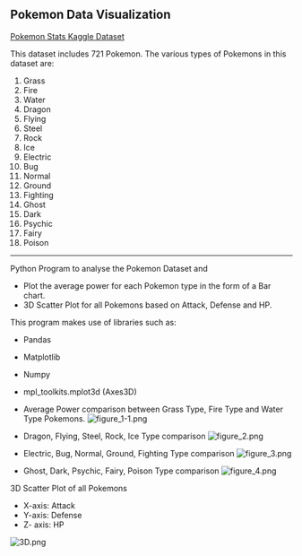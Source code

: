 ## Pokemon Data Visualization ##

[Pokemon Stats Kaggle Dataset](https://www.kaggle.com/abcsds/pokemon)

This dataset includes 721 Pokemon.
The various types of Pokemons in this dataset are:

 1. Grass
 2. Fire 
 3. Water
 4. Dragon
 5. Flying
 6. Steel
 7. Rock
 8. Ice
 9. Electric
 10. Bug
 11. Normal
 12. Ground
 13. Fighting
 14. Ghost
 15. Dark
 16. Psychic
 17. Fairy
 18. Poison

----------
Python Program to analyse the Pokemon Dataset and

 - Plot the average power for each Pokemon type in the form of a Bar chart.
 - 3D Scatter Plot for all Pokemons based on Attack, Defense and HP.

This program makes use of libraries such as:

 - Pandas
 - Matplotlib
 - Numpy
 - mpl_toolkits.mplot3d (Axes3D)


 - Average Power comparison between Grass Type, Fire Type and Water Type Pokemons.
![](https://lh3.googleusercontent.com/-lBRYey9Tr_s/WOksg-WEHzI/AAAAAAAABic/ZnYN7osc7MsYLiRIYALN9VGpphTEXjwbQCLcB/s0/figure_1-1.png "figure_1-1.png")


 - Dragon, Flying, Steel, Rock, Ice Type comparison
![](https://lh3.googleusercontent.com/-FavMT9_vBQM/WOktHIn3qpI/AAAAAAAABio/AsinylQFS2kzBeFVLcWs2piKSV3JzG4sQCLcB/s0/figure_2.png "figure_2.png")


 - Electric, Bug, Normal, Ground, Fighting Type comparison
![](https://lh3.googleusercontent.com/-cm2iKVDoo2I/WOkt5TUSqoI/AAAAAAAABi4/MeNPemFYWPomSywWqfF70u_-MjoegOQEgCLcB/s0/figure_3.png "figure_3.png")


 - Ghost, Dark, Psychic, Fairy, Poison Type comparison
![](https://lh3.googleusercontent.com/-i6Cy6Zora_w/WOkuVNWlLhI/AAAAAAAABjA/pXhe4VHbpioa-OQUX1Eu57FK-GeLSjmFwCLcB/s0/figure_4.png "figure_4.png")



3D Scatter Plot of all Pokemons

 - X-axis: Attack
 - Y-axis: Defense
 - Z- axis: HP
 
 ![](https://lh3.googleusercontent.com/-HaEPss6ZoLA/WOkuy0jfqxI/AAAAAAAABjY/IT1PtlgN_gYYl39ebuvKatovNhyrg_LdwCLcB/s0/3D.png "3D.png")
